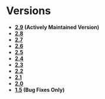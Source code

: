 <!--METADATA
{
    "title": "Versions",
    "url": "versions",
    "icon": "pricetag"
}
!METADATA-->

# Versions

- **[2.9](/) (Actively Maintained Version)**
- **[2.8](/versions/2.8/)**
- **[2.7](/versions/2.7/)**
- **[2.6](/versions/2.6/)**
- **[2.5](/versions/2.5/)**
- **[2.4](/versions/2.4/)**
- **[2.3](/versions/2.3/)**
- **[2.2](/versions/2.2/)**
- **[2.1](/versions/2.1/)**
- **[2.0](/versions/2.0/)**
- **[1.5](/versions/1.5/) (Bug Fixes Only)**
